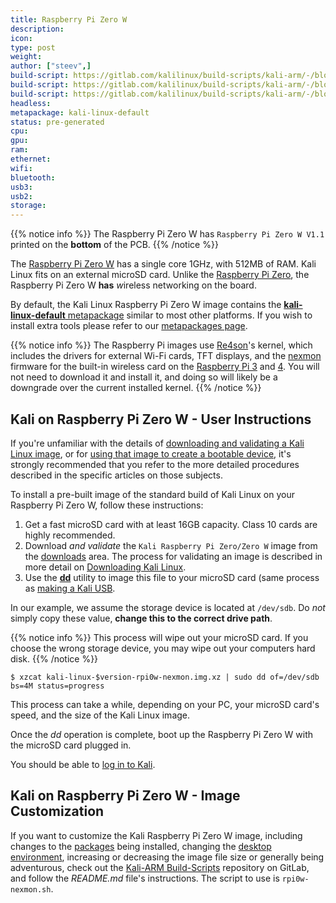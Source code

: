 ```yaml
---
title: Raspberry Pi Zero W
description:
icon:
type: post
weight:
author: ["steev",]
build-script: https://gitlab.com/kalilinux/build-scripts/kali-arm/-/blob/master/rpi0w-nexmon.sh
build-script: https://gitlab.com/kalilinux/build-scripts/kali-arm/-/blob/master/rpi0w-nexmon-minimal.sh
build-script: https://gitlab.com/kalilinux/build-scripts/kali-arm/-/blob/master/rpi0w-nexmon-p4wnp1-aloa.sh
headless:
metapackage: kali-linux-default
status: pre-generated
cpu:
gpu:
ram:
ethernet:
wifi:
bluetooth:
usb3:
usb2:
storage:
---
```


{{% notice info %}}
The Raspberry Pi Zero W has `Raspberry Pi Zero W V1.1` printed on the **bottom** of the PCB.
{{% /notice %}} 

The [Raspberry Pi Zero W](https://www.raspberrypi.org/products/raspberry-pi-zero-w/) has a single core 1GHz, with 512MB of RAM. Kali Linux fits on an external microSD card. Unlike the [Raspberry Pi Zero](/docs/arm/raspberry-pi-zero/), the Raspberry Pi Zero W **has** *w*ireless networking on the board.

By default, the Kali Linux Raspberry Pi Zero W image contains the [**kali-linux-default** metapackage](https://tools.kali.org/kali-metapackages) similar to most other platforms. If you wish to install extra tools please refer to our [metapackages page](/docs/general-use/metapackages/).

{{% notice info %}}
The Raspberry Pi images use [Re4son](https://twitter.com/re4sonkernel)'s kernel, which includes the drivers for external Wi-Fi cards, TFT displays, and the [nexmon](https://github.com/seemoo-lab/nexmon) firmware for the built-in wireless card on the [Raspberry Pi 3](/docs/arm/raspberry-pi-3/) and [4](/docs/arm/raspberry-pi-4/). You will not need to download it and install it, and doing so will likely be a downgrade over the current installed kernel.
{{% /notice %}}

## Kali on Raspberry Pi Zero W - User Instructions

If you're unfamiliar with the details of [downloading and validating a Kali Linux image](/docs/introduction/download-official-kali-linux-images/), or for [using that image to create a bootable device](/docs/usb/live-usb-install-with-windows/), it's strongly recommended that you refer to the more detailed procedures described in the specific articles on those subjects.

To install a pre-built image of the standard build of Kali Linux on your Raspberry Pi Zero W, follow these instructions:

1. Get a fast microSD card with at least 16GB capacity. Class 10 cards are highly recommended.
2. Download _and validate_ the `Kali Raspberry Pi Zero/Zero W` image from the [downloads](https://www.offensive-security.com/kali-linux-arm-images/) area. The process for validating an image is described in more detail on [Downloading Kali Linux](/docs/introduction/download-official-kali-linux-images/).
3. Use the **[dd](https://packages.debian.org/testing/dd)** utility to image this file to your microSD card (same process as [making a Kali USB](/docs/usb/live-usb-install-with-windows/).

In our example, we assume the storage device is located at `/dev/sdb`. Do _not_ simply copy these value, **change this to the correct drive path**.

{{% notice info %}}
This process will wipe out your microSD card. If you choose the wrong storage device, you may wipe out your computers hard disk.
{{% /notice %}}

```console
$ xzcat kali-linux-$version-rpi0w-nexmon.img.xz | sudo dd of=/dev/sdb bs=4M status=progress
```

This process can take a while, depending on your PC, your microSD card's speed, and the size of the Kali Linux image.

Once the _dd_ operation is complete, boot up the Raspberry Pi Zero W with the microSD card plugged in.

You should be able to [log in to Kali](/docs/introduction/default-credentials/).

## Kali on Raspberry Pi Zero W - Image Customization

If you want to customize the Kali Raspberry Pi Zero W image, including changes to the [packages](/docs/general-use/metapackages/) being installed, changing the [desktop environment](/docs/general-use/switching-desktop-environments/), increasing or decreasing the image file size or generally being adventurous, check out the [Kali-ARM Build-Scripts](https://gitlab.com/kalilinux/build-scripts/kali-arm) repository on GitLab, and follow the _README.md_ file's instructions. The script to use is `rpi0w-nexmon.sh`.

